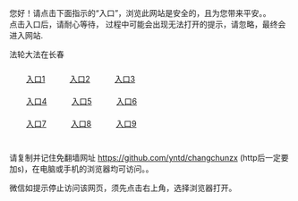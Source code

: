 您好！请点击下面指示的“入口”，浏览此网站是安全的，且为您带来平安。。 <br/>
点击入口后，请耐心等待， 过程中可能会出现无法打开的提示，请忽略，最终会进入网站. </br>

法轮大法在长春<br/>
<div style="padding:10px"><a style="margin:20px" target="_blank" href="https://dzv8o2l9emmsq.cloudfront.net/2Qpsp?hhsplzk" id="ccLink1" rel="nofollow">入口1</a> <a target="_blank" style="margin:20px" href="https://d2aba74k8stget.cloudfront.net/2Qpsp?qufirhqx" id="ccLink2" rel="nofollow">入口2</a> <a style="margin:20px" target="_blank" href="https://d2owlx2d3lprh7.cloudfront.net/2Qpsp?ztlkdcg" id="ccLink3" rel="nofollow">入口3</a></div>

<div style="padding:10px" ><a style="margin:20px" target="_blank" href="https://dzv8o2l9emmsq.cloudfront.net/2Qpsp?hhsplzk" id="ccLink4" rel="nofollow">入口4</a> <a style="margin:20px" href="https://d2aba74k8stget.cloudfront.net/2Qpsp?qufirhqx" target="_blank" id="ccLink5" rel="nofollow">入口5</a> <a style="margin:20px" href="https://d2owlx2d3lprh7.cloudfront.net/2Qpsp?ztlkdcg" target="_blank" id="ccLink6" rel="nofollow">入口6</a></div>

<div style="padding:10px"><a style="margin:20px" target="_blank" href="https://dzv8o2l9emmsq.cloudfront.net/2Qpsp?hhsplzk" id="ccLink7" rel="nofollow">入口7</a> <a style="margin:20px" href="https://d2aba74k8stget.cloudfront.net/2Qpsp?qufirhqx" target="_blank" id="ccLink8" rel="nofollow">入口8</a> <a style="margin:20px" target="_blank" href="https://d2owlx2d3lprh7.cloudfront.net/2Qpsp?ztlkdcg" id="ccLink9" rel="nofollow">入口9</a></div>

<br/>



请复制并记住免翻墙网址 https://github.com/yntd/changchunzx (http后一定要加s)，在电脑或手机的浏览器均可访问。。<br/>

微信如提示停止访问该网页，须先点击右上角，选择浏览器打开。
